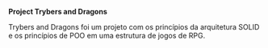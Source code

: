 **Project Trybers and Dragons**

Trybers and Dragons foi um projeto com os princípios da arquitetura SOLID e os princípios de POO em uma estrutura de jogos de RPG. 